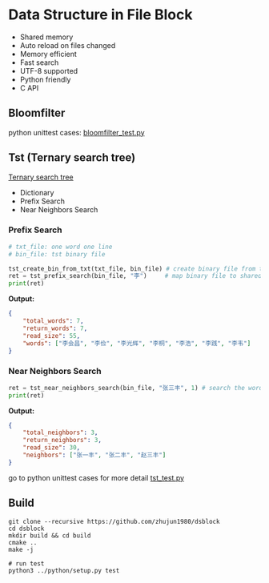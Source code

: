 Data Structure in File Block
============================

* Shared memory
* Auto reload on files changed
* Memory efficient
* Fast search
* UTF-8 supported
* Python friendly
* C API

## Bloomfilter

python unittest cases: [bloomfilter_test.py](python/dsblock/bloomfilter_test.py)

## Tst (Ternary search tree)

[Ternary search tree](https://en.wikipedia.org/wiki/Ternary_search_tree)

* Dictionary
* Prefix Search
* Near Neighbors Search

### Prefix Search

```python
# txt_file: one word one line
# bin_file: tst binary file

tst_create_bin_from_txt(txt_file, bin_file) # create binary file from txt file
ret = tst_prefix_search(bin_file, "李")     # map binary file to shared memory and search by prefix
print(ret)
```

__Output:__

```json
{
    "total_words": 7,
    "return_words": 7,
    "read_size": 55,
    "words": ["李会昌", "李俭", "李光辉", "李桐", "李浩", "李践", "李韦"]
}
```

### Near Neighbors Search

```python
ret = tst_near_neighbors_search(bin_file, "张三丰", 1) # search the words which distance less than 1 to key
print(ret)
```

__Output:__

```json
{
    "total_neighbors": 3,
    "return_neighbors": 3,
    "read_size": 30,
    "neighbors": ["张一丰", "张二丰", "赵三丰"]
}
```

go to python unittest cases for more detail [tst_test.py](python/dsblock/tst_test.py)

## Build

```shell
git clone --recursive https://github.com/zhujun1980/dsblock
cd dsblock
mkdir build && cd build
cmake ..
make -j
```

```shell
# run test
python3 ../python/setup.py test
```

